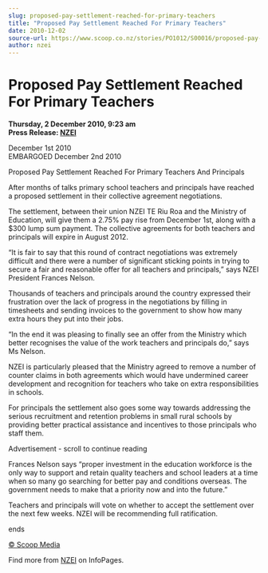 ```yaml
---
slug: proposed-pay-settlement-reached-for-primary-teachers
title: "Proposed Pay Settlement Reached For Primary Teachers"
date: 2010-12-02
source-url: https://www.scoop.co.nz/stories/PO1012/S00016/proposed-pay-settlement-reached-for-primary-teachers.htm
author: nzei
---
```

Proposed Pay Settlement Reached For Primary Teachers
====================================================

**Thursday, 2 December 2010, 9:23 am**  
**Press Release: [NZEI](https://info.scoop.co.nz/NZEI)**

December 1st 2010  
EMBARGOED December 2nd 2010

Proposed Pay Settlement Reached For Primary Teachers And Principals

After months of talks primary school teachers and principals have reached a proposed settlement in their collective agreement negotiations.

The settlement, between their union NZEI TE Riu Roa and the Ministry of Education, will give them a 2.75% pay rise from December 1st, along with a $300 lump sum payment. The collective agreements for both teachers and principals will expire in August 2012.

“It is fair to say that this round of contract negotiations was extremely difficult and there were a number of significant sticking points in trying to secure a fair and reasonable offer for all teachers and principals,” says NZEI President Frances Nelson.

Thousands of teachers and principals around the country expressed their frustration over the lack of progress in the negotiations by filling in timesheets and sending invoices to the government to show how many extra hours they put into their jobs.

“In the end it was pleasing to finally see an offer from the Ministry which better recognises the value of the work teachers and principals do,” says Ms Nelson.

NZEI is particularly pleased that the Ministry agreed to remove a number of counter claims in both agreements which would have undermined career development and recognition for teachers who take on extra responsibilities in schools.

For principals the settlement also goes some way towards addressing the serious recruitment and retention problems in small rural schools by providing better practical assistance and incentives to those principals who staff them.

Advertisement - scroll to continue reading





Frances Nelson says “proper investment in the education workforce is the only way to support and retain quality teachers and school leaders at a time when so many go searching for better pay and conditions overseas. The government needs to make that a priority now and into the future.”

Teachers and principals will vote on whether to accept the settlement over the next few weeks. NZEI will be recommending full ratification.

ends

  

[© Scoop Media](http://www.scoop.co.nz/about/terms.html)

Find more from [NZEI](https://info.scoop.co.nz/NZEI) on InfoPages.